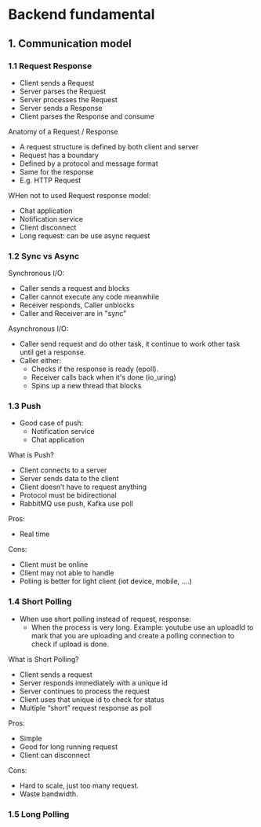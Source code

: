 # Backend fundamental

## 1. Communication model
### 1.1 Request Response

- Client sends a Request
- Server parses the Request
- Server processes the Request
- Server sends a Response
- Client parses the Response and consume

Anatomy of a Request / Response
- A request structure is defined by both client and server
- Request has a boundary
- Defined by a protocol and message format
- Same for the response
- E.g. HTTP Request

WHen not to used Request response model:
- Chat application 
- Notification service
- Client disconnect
- Long request: can be use async request

### 1.2 Sync vs Async

Synchronous I/O:
- Caller sends a request and blocks
- Caller cannot execute any code meanwhile
- Receiver responds, Caller unblocks
- Caller and Receiver are in "sync"

Asynchronous I/O:
- Caller send request and do other task, it continue to work other task until get a response.
- Caller either:
  - Checks if the response is ready (epoll).
  - Receiver calls back when it's done (io_uring)
  - Spins up a new thread that blocks

### 1.3 Push
- Good case of push:
  - Notification service
  - Chat application

What is Push?
- Client connects to a server
- Server sends data to the client
- Client doesn’t have to request anything
- Protocol must be bidirectional
- RabbitMQ use push, Kafka use poll

Pros:
- Real time

Cons:
- Client must be online
- Client may not able to handle
- Polling is better for light client (iot device, mobile, ....)

### 1.4 Short Polling
- When use short polling instead of request, response:
  - When the process is very long. Example: youtube use an uploadId to mark that you are uploading and create a polling connection to check if upload is done.

What is Short Polling?
- Client sends a request
- Server responds immediately with a unique id
- Server continues to process the request
- Client uses that unique id to check for status
- Multiple “short” request response as poll

Pros:
- Simple 
- Good for long running request
- Client can disconnect

Cons:
- Hard to scale, just too many request.
- Waste bandwidth. 

### 1.5 Long Polling


